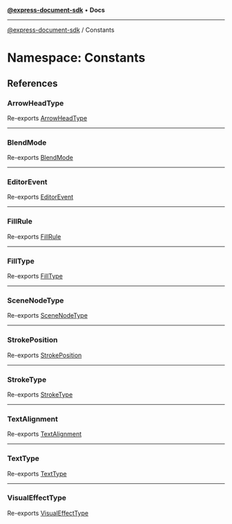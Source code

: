[**@express-document-sdk**](../../overview.md) • **Docs**

---

[@express-document-sdk](../../overview.md) / Constants

# Namespace: Constants

## References

### ArrowHeadType

Re-exports [ArrowHeadType](../../enumerations/arrow-head-type.md)

---

### BlendMode

Re-exports [BlendMode](../../enumerations/blend-mode.md)

---

### EditorEvent

Re-exports [EditorEvent](../../enumerations/editor-event.md)

---

### FillRule

Re-exports [FillRule](../../enumerations/fill-rule.md)

---

### FillType

Re-exports [FillType](../../enumerations/fill-type.md)

---

### SceneNodeType

Re-exports [SceneNodeType](../../enumerations/scene-node-type.md)

---

### StrokePosition

Re-exports [StrokePosition](../../enumerations/stroke-position.md)

---

### StrokeType

Re-exports [StrokeType](../../enumerations/stroke-type.md)

---

### TextAlignment

Re-exports [TextAlignment](../../enumerations/text-alignment.md)

---

### TextType

Re-exports [TextType](../../enumerations/text-type.md)

---

### VisualEffectType

Re-exports [VisualEffectType](../../enumerations/visual-effect-type.md)
